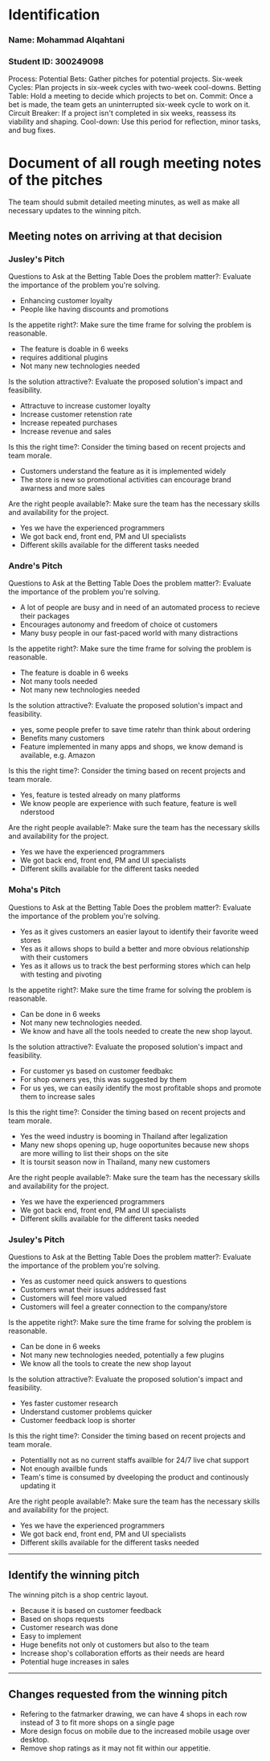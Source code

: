 # Identification
### Name: Mohammad Alqahtani
### Student ID: 300249098

Process:
Potential Bets: Gather pitches for potential projects.
Six-week Cycles: Plan projects in six-week cycles with two-week cool-downs.
Betting Table: Hold a meeting to decide which projects to bet on.
Commit: Once a bet is made, the team gets an uninterrupted six-week cycle to work on it.
Circuit Breaker: If a project isn't completed in six weeks, reassess its viability and shaping.
Cool-down: Use this period for reflection, minor tasks, and bug fixes.


# Document of all rough meeting notes of the pitches 
The team should submit detailed meeting minutes, as well as make all necessary updates to the winning pitch.

## Meeting notes on arriving at that decision
### Jusley's Pitch
Questions to Ask at the Betting Table
Does the problem matter?: Evaluate the importance of the problem you're solving.
- Enhancing customer loyalty
- People like having discounts and promotions

Is the appetite right?: Make sure the time frame for solving the problem is reasonable.
- The feature is doable in 6 weeks
- requires additional plugins
- Not many new technologies needed

Is the solution attractive?: Evaluate the proposed solution's impact and feasibility.
- Attractuve to increase customer loyalty
- Increase customer retenstion rate
- Increase repeated purchases
- Increase revenue and sales

Is this the right time?: Consider the timing based on recent projects and team morale.
- Customers understand the feature as it is implemented widely
- The store is new so promotional activities can encourage brand awarness and more sales

Are the right people available?: Make sure the team has the necessary skills and availability for the project.
- Yes we have the experienced programmers
- We got back end, front end, PM and UI specialists
- Different skills available for the different tasks needed

### Andre's Pitch
Questions to Ask at the Betting Table
Does the problem matter?: Evaluate the importance of the problem you're solving.
- A lot of people are busy and in need of an automated process to recieve their packages
- Encourages autonomy and freedom of choice ot customers
- Many busy people in our fast-paced world with many distractions

Is the appetite right?: Make sure the time frame for solving the problem is reasonable.
- The feature is doable in 6 weeks
- Not many tools needed
- Not many new technologies needed

Is the solution attractive?: Evaluate the proposed solution's impact and feasibility.
- yes, some people prefer to save time ratehr than think about ordering
- Benefits many customers
- Feature implemented in many apps and shops, we know demand is available, e.g. Amazon

Is this the right time?: Consider the timing based on recent projects and team morale.
- Yes, feature is tested already on many platforms
- We know people are experience with such feature, feature is well nderstood

Are the right people available?: Make sure the team has the necessary skills and availability for the project.
- Yes we have the experienced programmers
- We got back end, front end, PM and UI specialists
- Different skills available for the different tasks needed


### Moha's Pitch 
Questions to Ask at the Betting Table
Does the problem matter?: Evaluate the importance of the problem you're solving.
- Yes as it gives customers an easier layout to identify their favorite weed stores
- Yes as it allows shops to build a better and more obvious relationship with their customers
- Yes as it allows us to track the best performing stores which can help with testing and pivoting

Is the appetite right?: Make sure the time frame for solving the problem is reasonable.
- Can be done in 6 weeks
- Not many new technologies needed.
- We know and have all the tools needed to create the new shop layout.


Is the solution attractive?: Evaluate the proposed solution's impact and feasibility.
- For customer ys based on customer feedbakc
- For shop owners yes, this was suggested by them
- For us yes, we can easily identify the most profitable shops and promote them to increase sales

Is this the right time?: Consider the timing based on recent projects and team morale.
- Yes the weed industry is booming in Thailand after legalization
- Many new shops opening up, huge ooportunites because new shops are more willing to list their shops on the site
- It is toursit season now in Thailand, many new customers

Are the right people available?: Make sure the team has the necessary skills and availability for the project.
- Yes we have the experienced programmers
- We got back end, front end, PM and UI specialists
- Different skills available for the different tasks needed


### Jsuley's Pitch 
Questions to Ask at the Betting Table
Does the problem matter?: Evaluate the importance of the problem you're solving.
- Yes as customer need quick answers to questions
- Customers wnat their issues addressed fast
- Customers will feel more valued
- Customers will feel a greater connection to the company/store

Is the appetite right?: Make sure the time frame for solving the problem is reasonable.
- Can be done in 6 weeks
- Not many new technologies needed, potentially a few plugins
- We know all the tools to create the new shop layout

Is the solution attractive?: Evaluate the proposed solution's impact and feasibility.
- Yes faster customer research
- Understand customer problems quicker
- Customer feedback loop is shorter

Is this the right time?: Consider the timing based on recent projects and team morale.
- Potentiallly not as no current staffs availble for 24/7 live chat support
- Not enough availble funds
- Team's time is consumed by dveeloping the product and continously updating it

Are the right people available?: Make sure the team has the necessary skills and availability for the project.
- Yes we have the experienced programmers
- We got back end, front end, PM and UI specialists
- Different skills available for the different tasks needed

----

## Identify the winning pitch
  
The winning pitch is a shop centric layout. 
- Because it is based on customer feedback
- Based on shops requests
- Customer research was done
- Easy to implement
- Huge benefits not only ot customers but also to the team
- Increase shop's collaboration efforts as their needs are heard
- Potential huge increases in sales

----

## Changes requested from the winning pitch
- Refering to the fatmarker drawing, we can have 4 shops in each row instead of 3 to fit more shops on a single page
- More design focus on mobile due to the increased mobile usage over desktop.
- Remove shop ratings as it may not fit within our appetitie.  
